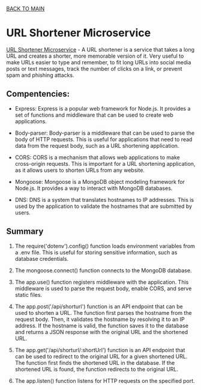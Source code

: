 [BACK TO MAIN](https://github.com/TracyChacon)

# URL Shortener Microservice

[URL Shortener Microservice](https://github.com/TracyChacon/Projects-freeCodeCamp.org/tree/master/06%20Back%20End%20Development%20and%20APIs/03%20Project%20URL%20Shortener%20Microservice) - A URL shortener is a service that takes a long URL and creates a shorter, more memorable version of it. Very useful to make URLs easier to type and remember, to fit long URLs into social media posts or text messages, track the number of clicks on a link, or prevent spam and phishing attacks.

## Compentencies:

- Express: Express is a popular web framework for Node.js. It provides a set of functions and middleware that can be used to create web applications.

- Body-parser: Body-parser is a middleware that can be used to parse the body of HTTP requests. This is useful for applications that need to read data from the request body, such as a URL shortening application.

- CORS: CORS is a mechanism that allows web applications to make cross-origin requests. This is important for a URL shortening application, as it allows users to shorten URLs from any website.

- Mongoose: Mongoose is a MongoDB object modeling framework for Node.js. It provides a way to interact with MongoDB databases.

- DNS: DNS is a system that translates hostnames to IP addresses. This is used by the application to validate the hostnames that are submitted by users.

## Summary

1. The require('dotenv').config() function loads environment variables from a .env file. This is useful for storing sensitive information, such as database credentials.

2. The mongoose.connect() function connects to the MongoDB database.

3. The app.use() function registers middleware with the application. This middleware is used to parse the request body, enable CORS, and serve static files.

4. The app.post('/api/shorturl') function is an API endpoint that can be used to shorten a URL. The function first parses the hostname from the request body. Then, it validates the hostname by resolving it to an IP address. If the hostname is valid, the function saves it to the database and returns a JSON response with the original URL and the shortened URL.

5. The app.get('/api/shorturl/:shortUrl') function is an API endpoint that can be used to redirect to the original URL for a given shortened URL. The function first finds the shortened URL in the database. If the shortened URL is found, the function redirects to the original URL.

6. The app.listen() function listens for HTTP requests on the specified port.
